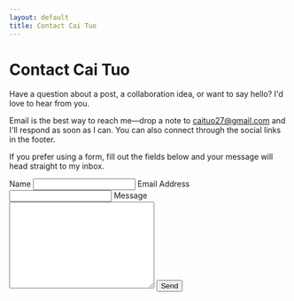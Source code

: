 ```yaml
---
layout: default
title: Contact Cai Tuo
---
```


<div id="contact">
  <h1 class="pageTitle">Contact Cai Tuo</h1>
  <div class="contactContent">
    <p class="intro">Have a question about a post, a collaboration idea, or want to say hello? I'd love to hear from you.</p>
    <p>Email is the best way to reach me—drop a note to <a href="mailto:caituo27@gmail.com">caituo27@gmail.com</a> and I'll respond as soon as I can. You can also connect through the social links in the footer.</p>
    <p>If you prefer using a form, fill out the fields below and your message will head straight to my inbox.</p>
  </div>
  <form action="https://formspree.io/f/your-form-id" method="POST">
    <label for="name">Name</label>
    <input type="text" id="name" name="name" class="full-width" />
    <label for="email">Email Address</label>
    <input type="email" id="email" name="_replyto" class="full-width" />
    <label for="message">Message</label>
    <textarea name="message" id="message" cols="30" rows="10" class="full-width"></textarea>
    <input type="submit" value="Send" class="button" />
  </form>
</div>
